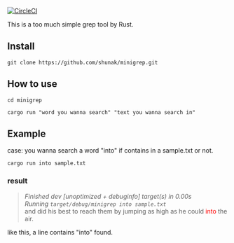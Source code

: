 [![CircleCI](https://circleci.com/gh/shunak/minigrep.svg?style=svg&circle-token=109bac80a485dcdd3d5dc311e47911ff8052f4b6)](https://app.circleci.com/pipelines/github/shunak/minigrep)<br>

This is a too much simple grep tool by Rust.
## Install
```
git clone https://github.com/shunak/minigrep.git
```
## How to use
```
cd minigrep
```
```
cargo run "word you wanna search" "text you wanna search in"
```
## Example
case: you wanna search a word "into" if contains in a sample.txt or not.
```
cargo run into sample.txt
```
### result
> _Finished dev [unoptimized + debuginfo] target(s) in 0.00s_<br>
> _Running `target/debug/minigrep into sample.txt`_<br>
> and did his best to reach them by jumping as high as he could <span style="color: red;">into</span> the air.

like this, a line contains "into" found.
